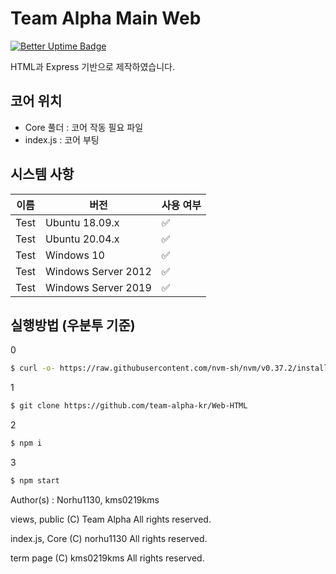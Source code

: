# Team Alpha Main Web
[![Better Uptime Badge](https://betteruptime.com/status-badges/v1/monitor/5ti3.svg)](https://betteruptime.com/?utm_source=status_badge)

HTML과 Express 기반으로 제작하였습니다.

## 코어 위치

- Core 풀더 : 코어 작동 필요 파일
- index.js : 코어 부팅
## 시스템 사항

|   이름  |   버전   | 사용 여부          |
| --------| ------- | ------------------ |
| Test | Ubuntu 18.09.x   | :white_check_mark: |
| Test | Ubuntu 20.04.x   | :white_check_mark: |
| Test | Windows 10   | :white_check_mark:                |
| Test | Windows Server 2012   | :white_check_mark:                |
| Test | Windows Server 2019   | :white_check_mark:                |

## 실행방법 (우분투 기준)
0
```sh
$ curl -o- https://raw.githubusercontent.com/nvm-sh/nvm/v0.37.2/install.sh | bash
```
1
```sh
$ git clone https://github.com/team-alpha-kr/Web-HTML
```
2
```sh
$ npm i
```
3
```sh
$ npm start
```


Author(s) : Norhu1130, kms0219kms

views, public (C) Team Alpha All rights reserved.

index.js, Core (C) norhu1130 All rights reserved.

term page (C) kms0219kms All rights reserved.
